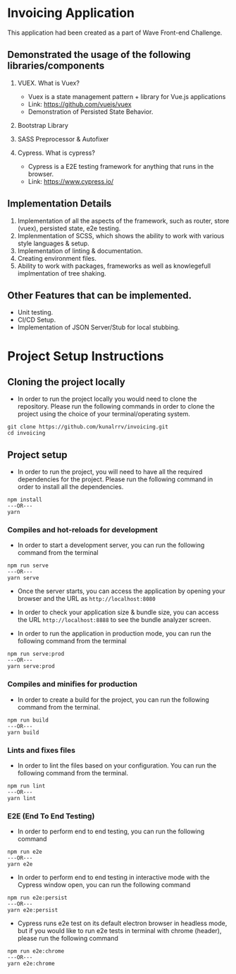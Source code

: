 # Invoicing Application
This application had been created as a part of Wave Front-end Challenge.

## Demonstrated the usage of the following libraries/components
1) VUEX. What is Vuex?
    - Vuex is a state management pattern + library for Vue.js applications
    - Link: https://github.com/vuejs/vuex
    - Demonstration of Persisted State Behavior.

2) Bootstrap Library

3) SASS Preprocessor & Autofixer

4) Cypress. What is cypress?
    - Cypress is a E2E testing framework for anything that runs in the browser.
    - Link: https://www.cypress.io/

## Implementation Details
1) Implementation of all the aspects of the framework, such as router, store (vuex), persisted state, e2e testing.
2) Implenmentation of SCSS, which shows the ability to work with various style languages & setup.
3) Implementation of linting & documentation.
4) Creating environment files.
5) Ability to work with packages, frameworks as well as knowlegefull implmentation of tree shaking.

## Other Features that can be implemented. 
- Unit testing. 
- CI/CD Setup.
- Implementation of JSON Server/Stub for local stubbing.

# Project Setup Instructions

## Cloning the project locally
- In order to run the project locally you would need to clone the repository. Please run the following commands in order to clone the project using the choice of your terminal/operating system.
```
git clone https://github.com/kunalrrv/invoicing.git
cd invoicing
```

## Project setup
- In order to run the project, you will need to have all the required dependencies for the project. Please run the following command in order to install all the dependencies.
```
npm install
---OR---
yarn
```

### Compiles and hot-reloads for development
- In order to start a development server, you can run the following command from the terminal
```
npm run serve
---OR---
yarn serve
```

- Once the server starts, you can access the application by opening your browser and the URL as `http://localhost:8080`
- In order to check your application size & bundle size, you can access the URL `http://localhost:8888` to see the bundle analyzer screen. 

- In order to run the application in production mode, you can run the following command from the terminal
```
npm run serve:prod
---OR---
yarn serve:prod
```

### Compiles and minifies for production
- In order to create a build for the project, you can run the following command from the terminal.
```
npm run build
---OR---
yarn build
```

### Lints and fixes files
- In order to lint the files based on your configuration. You can run the following command from the terminal.
```
npm run lint
---OR---
yarn lint
```


### E2E (End To End Testing)
- In order to perform end to end testing, you can run the following command
```
npm run e2e
---OR---
yarn e2e
```

- In order to perform end to end testing in interactive mode with the Cypress window open, you can run the following command
```
npm run e2e:persist
---OR---
yarn e2e:persist
```

- Cypress runs e2e test on its default electron browser in headless mode, but if you would like to run e2e tests in terminal with chrome (header), please run the following command
```
npm run e2e:chrome
---OR---
yarn e2e:chrome
```